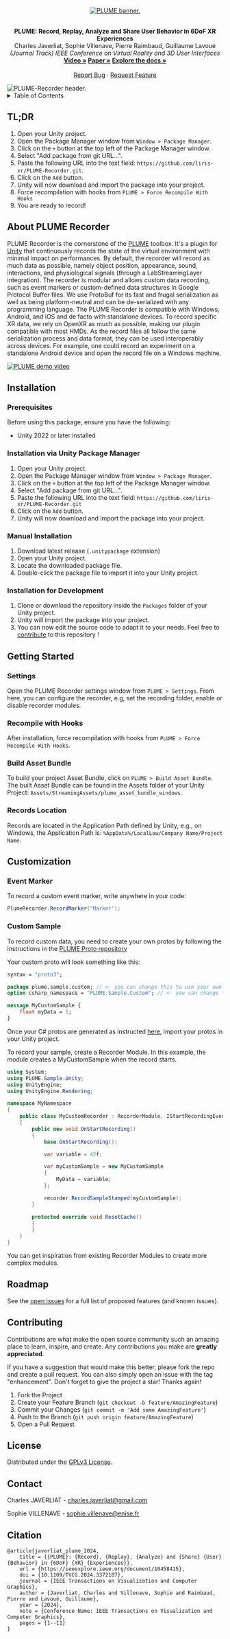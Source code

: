 <a name="readme-top"></a>
<div align="center">
    <a href="https://github.com/liris-xr/PLUME">
        <picture>
            <source media="(prefers-color-scheme: dark)" srcset="/Documentation~/Images/plume_banner_dark.png">
            <source media="(prefers-color-scheme: light)" srcset="/Documentation~/Images/plume_banner_light.png">
            <img alt="PLUME banner." src="/Documentation~/Images/plume_banner_light.png">
        </picture>
    </a>
    <br />
    <br />
    <p align="center">
        <strong>PLUME: Record, Replay, Analyze and Share User Behavior in 6DoF XR Experiences</strong>
        <br />
        Charles Javerliat, Sophie Villenave, Pierre Raimbaud, Guillaume Lavoué
        <br />
        <em>(Journal Track) IEEE Conference on Virtual Reality and 3D User Interfaces</em>
        <br />
        <a href="https://www.youtube.com/watch?v=_6krSw7fNqg"><strong>Video »</strong><a>
        <a href="https://hal.science/hal-04488824"><strong>Paper »</strong></a>
        <a href="https://github.com/liris-xr/PLUME-Recorder/wiki/"><strong>Explore the docs »</strong></a>
        <br />
        <br />
        <a href="https://github.com/liris-xr/PLUME-Recorder/issues">Report Bug</a>
        ·
        <a href="https://github.com/liris-xr/PLUME-Recorder/issues">Request Feature</a>
    </p>
</div>

<picture>
    <source media="(prefers-color-scheme: dark)" srcset="/Documentation~/Images/plume_recorder_header_dark.png">
    <source media="(prefers-color-scheme: light)" srcset="/Documentation~/Images/plume_recorder_header_light.png">
    <img alt="PLUME-Recorder header." src="/Documentation~/Images/plume_recorder_header_light.png">
</picture>

<details>
    <summary>Table of Contents</summary>
    <ol>
        <li><a href="#about-plume-recorder">About</a></li>
        <li><a href="#tldr">TL;DR</a></li>
        <li>
            <a href="#installation">Installation</a>
            <ul>
                <li><a href="#prerequisites">Prerequisites</a></li>
                <li><a href="#installation-via-unity-package-manager">Installation via Unity Package Manager</a></li>
                <li><a href="#manual-installation">Manual Installation</a></li>
                <li><a href="#installation-for-development">Installation for development</a></li>
            </ul>
        </li>
        <li><a href="#getting-started">Getting Started</a>
            <ul>
                <li><a href="#settings">Settings</a></li>
                <li><a href="#recompile-with-hooks">Recompile with Hooks</a></li>
                <li><a href="#build-asset-bundle">Build Asset Bundle</a></li>
                <li><a href="#records-location">Records Location</a></li>
            </ul>
        </li>
        <li><a href="#customization">Customization</a>
            <ul>
                <li><a href="#event-marker">Event Marker</a></li>
                <li><a href="#custom-sample">Custom Sample</a></li>
            </ul>
        </li>
        <li><a href="#roadmap">Roadmap</a></li>
        <li><a href="#contributing">Contributing</a></li>
        <li><a href="#license">License</a></li>
        <li><a href="#contact">Contact</a></li>
        <li><a href="#citation">Citation</a></li>
    </ol>
</details>

## TL;DR
1. Open your Unity project.
2. Open the Package Manager window from `Window > Package Manager`.
3. Click on the `+` button at the top left of the Package Manager window.
4. Select "Add package from git URL...".
5. Paste the following URL into the text field: `https://github.com/liris-xr/PLUME-Recorder.git`.
6. Click on the `Add` button.
7. Unity will now download and import the package into your project.
8. Force recompilation with hooks from `PLUME > Force Recompile With Hooks`
9. You are ready to record!

## About PLUME Recorder

PLUME Recorder is the cornerstone of the <a href="https://github.com/liris-xr/PLUME">PLUME</a> toolbox. It's a plugin for <a href="https://unity.com/">Unity</a> that continuously records the state of the virtual environment with minimal impact on performances. By default, the recorder will record as much data as possible, namely object position, appearance, sound, interactions, and physiological signals (through a LabStreamingLayer integration). The recorder is modular and allows custom data recording, such as event markers or custom-defined data structures in Google Protocol Buffer files. We use ProtoBuf for its fast and frugal serialization as well as being platform-neutral and can be de-serialized with any programming language. The PLUME Recorder is compatible with Windows, Android, and iOS and de facto with standalone devices. To record specific XR data, we rely on OpenXR as much as possible, making our plugin compatible with most HMDs. As the record files all follow the same serialization process and data format, they can be used interoperably across devices. For example, one could record an experiment on a standalone Android device and open the record file on a Windows machine.

[![PLUME demo video](/Documentation~/Images/video_thumbnail.png)](https://www.youtube.com/watch?v=_6krSw7fNqg)

## Installation

### Prerequisites
Before using this package, ensure you have the following:
* Unity 2022 or later installed

### Installation via Unity Package Manager
1. Open your Unity project.
2. Open the Package Manager window from `Window > Package Manager`.
3. Click on the `+` button at the top left of the Package Manager window.
4. Select "Add package from git URL...".
5. Paste the following URL into the text field: `https://github.com/liris-xr/PLUME-Recorder.git`
6. Click on the `Add` button.
7. Unity will now download and import the package into your project.

### Manual Installation
1. Download latest release (`.unitypackage` extension)
2. Open your Unity project.
3. Locate the downloaded package file.
4. Double-click the package file to import it into your Unity project.

### Installation for Development
1. Clone or download the repository inside the `Packages` folder of your Unity project.
2. Unity will import the package into your project.
3. You can now edit the source code to adapt it to your needs. Feel free to <a href="#contributing">contribute</a> to this repository !

## Getting Started
### Settings
Open the PLUME Recorder settings window from `PLUME > Settings`.
From here, you can configure the recorder, e.g, set the recording folder, enable or disable recorder modules.

### Recompile with Hooks
After installation, force recompilation with hooks from `PLUME > Force Recompile With Hooks`.

### Build Asset Bundle
To build your project Asset Bundle, click on `PLUME > Build Asset Bundle`. The built Asset Bundle can be found in the Assets folder of your Unity Project: `Assets/StreamingAssets/plume_asset_bundle_windows`.

### Records Location
Records are located in the Application Path defined by Unity, e.g., on Windows, the Application Path is: `%AppData%/LocalLow/Company Name/Project Name`.

## Customization
### Event Marker
To record a custom event marker, write anywhere in your code:
```csharp
PlumeRecorder.RecordMarker("Marker");
```

### Custom Sample
To record custom data, you need to create your own protos by following the instructions in the <a href="https://github.com/liris-xr/PLUME-Protos">PLUME Proto repository</a>

Your custom proto will look something like this:
```proto
syntax = "proto3";

package plume.sample.custom; // <- you can change this to use your own namespace
option csharp_namespace = "PLUME.Sample.Custom"; // <- you can change this to use your own namespace

message MyCustomSample {
    float myData = 1;
}
```

Once your C# protos are generated as instructed <a href="https://github.com/liris-xr/PLUME-Protos/?tab=readme-ov-file#how-to-build">here</a>, import your protos in your Unity project.

To record your sample, create a Recorder Module. In this example, the module creates a MyCustomSample when the record starts.
```csharp
using System;
using PLUME.Sample.Unity;
using UnityEngine;
using UnityEngine.Rendering;

namespace MyNamespace
{
    public class MyCustomRecorder : RecorderModule, IStartRecordingEventReceiver
    {
        public new void OnStartRecording()
        {
            base.OnStartRecording();

            var variable = 42f;

            var myCustomSample = new MyCustomSample
            {
                MyData = variable;
            };

            recorder.RecordSampleStamped(myCustomSample);
        }

        protected override void ResetCache()
        {
        }
    }
}
```
You can get inspiration from existing Recorder Modules to create more complex modules.

## Roadmap

See the [open issues](https://github.com/Plateforme-VR-ENISE/PLUME-Recorder/issues) for a full list of proposed features (and
known issues).

## Contributing

Contributions are what make the open source community such an amazing place to learn, inspire, and create. Any
contributions you make are **greatly appreciated**.

If you have a suggestion that would make this better, please fork the repo and create a pull request. You can also
simply open an issue with the tag "enhancement".
Don't forget to give the project a star! Thanks again!

1. Fork the Project
2. Create your Feature Branch (`git checkout -b feature/AmazingFeature`)
3. Commit your Changes (`git commit -m 'Add some AmazingFeature'`)
4. Push to the Branch (`git push origin feature/AmazingFeature`)
5. Open a Pull Request

## License

Distributed under the <a href="https://github.com/liris-xr/PLUME-Recorder/blob/master/LICENSE.md">GPLv3 License</a>.

## Contact

Charles JAVERLIAT - charles.javerliat@gmail.com

Sophie VILLENAVE - sophie.villenave@enise.fr

## Citation
```
@article{javerliat_plume_2024,
	title = {{PLUME}: {Record}, {Replay}, {Analyze} and {Share} {User} {Behavior} in {6DoF} {XR} {Experiences}},
	url = {https://ieeexplore.ieee.org/document/10458415},
	doi = {10.1109/TVCG.2024.3372107},
	journal = {IEEE Transactions on Visualization and Computer Graphics},
	author = {Javerliat, Charles and Villenave, Sophie and Raimbaud, Pierre and Lavoué, Guillaume},
	year = {2024},
	note = {Conference Name: IEEE Transactions on Visualization and Computer Graphics},
	pages = {1--11}
}
```